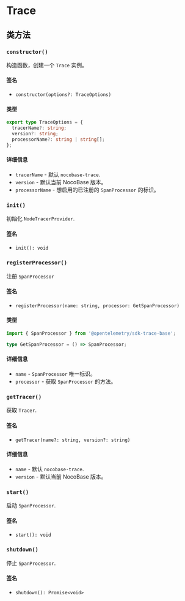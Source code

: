 # Trace

## 类方法

### `constructor()`

构造函数，创建一个 `Trace` 实例。

#### 签名

- `constructor(options?: TraceOptions)`

#### 类型

```ts
export type TraceOptions = {
  tracerName?: string;
  version?: string;
  processorName?: string | string[];
};
```

#### 详细信息

- `tracerName` - 默认 `nocobase-trace`.
- `version` - 默认当前 NocoBase 版本。
- `processorName` - 想启用的已注册的 `SpanProcessor` 的标识。

### `init()`

初始化 `NodeTracerProvider`.

#### 签名

- `init(): void`

### `registerProcessor()`

注册 `SpanProcessor`

#### 签名

- `registerProcessor(name: string, processor: GetSpanProcessor)`

#### 类型

```ts
import { SpanProcessor } from '@opentelemetry/sdk-trace-base';

type GetSpanProcessor = () => SpanProcessor;
```

#### 详细信息

- `name` - `SpanProcessor` 唯一标识。
- `processor` - 获取 `SpanProcessor` 的方法。

### `getTracer()`

获取 `Tracer`.

#### 签名

- `getTracer(name?: string, version?: string)`

#### 详细信息

- `name` - 默认 `nocobase-trace`.
- `version` - 默认当前 NocoBase 版本。

### `start()`

启动 `SpanProcessor`.

#### 签名

- `start(): void`

### `shutdown()`

停止 `SpanProcessor`.

#### 签名

- `shutdown(): Promise<void>`
